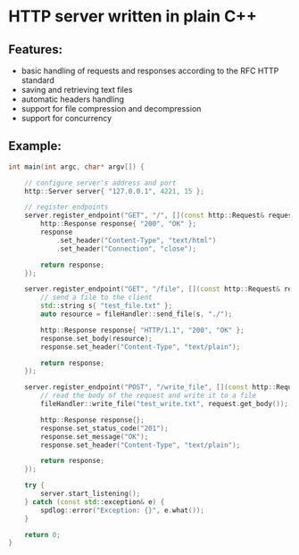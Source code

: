 # HTTP server written in plain C++

## Features:
* basic handling of requests and responses according to the RFC HTTP standard
* saving and retrieving text files
* automatic headers handling
* support for file compression and decompression
* support for concurrency

## Example:
```C++
int main(int argc, char* argv[]) {

    // configure server's address and port
    http::Server server{ "127.0.0.1", 4221, 15 };

    // register endpoints
    server.register_endpoint("GET", "/", [](const http::Request& request) {
        http::Response response{ "200", "OK" };
        response
            .set_header("Content-Type", "text/html")
            .set_header("Connection", "close");

        return response;
    });

    server.register_endpoint("GET", "/file", [](const http::Request& request) {
        // send a file to the client
        std::string s{ "test_file.txt" };
        auto resource = fileHandler::send_file(s, "./");

        http::Response response{ "HTTP/1.1", "200", "OK" };
        response.set_body(resource);
        response.set_header("Content-Type", "text/plain");

        return response;
    });

    server.register_endpoint("POST", "/write_file", [](const http::Request& request) {
        // read the body of the request and write it to a file
        fileHandler::write_file("test_write.txt", request.get_body());

        http::Response response{};
        response.set_status_code("201");
        response.set_message("OK");
        response.set_header("Content-Type", "text/plain");

        return response;
    });

    try {
        server.start_listening();
    } catch (const std::exception& e) {
        spdlog::error("Exception: {}", e.what());
    }

    return 0;
}
```
